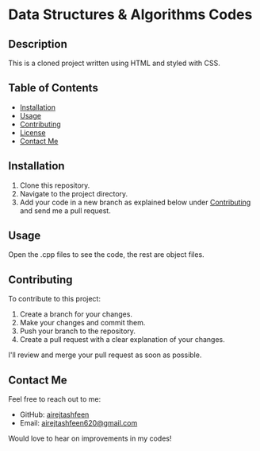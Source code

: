 # Data Structures & Algorithms Codes

## Description

This is a cloned project written using HTML and styled with CSS.

## Table of Contents

- [Installation](#installation)
- [Usage](#usage)
- [Contributing](#contributing)
- [License](#license)
- [Contact Me](#contact-me)
 

## Installation

1. Clone this repository.
2. Navigate to the project directory.
3. Add your code in a new branch as explained below under [Contributing](#contributing) and send me a pull request.

## Usage

Open the .cpp files to see the code, the rest are object files. 


## Contributing

To contribute to this project:

1. Create a branch for your changes.
2. Make your changes and commit them.
3. Push your branch to the repository.
4. Create a pull request with a clear explanation of your changes.

I'll review and merge your pull request as soon as possible.


## Contact Me

Feel free to reach out to me:

- GitHub: [airejtashfeen](https://github.com/airejtashfeen)
- Email: [airejtashfeen620@gmail.com](mailto:airejtashfeen620@gmail.com)

Would love to hear on improvements in my codes!

